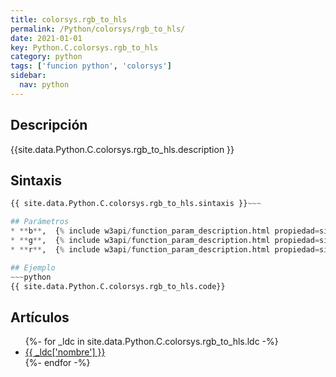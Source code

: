```yaml
---
title: colorsys.rgb_to_hls
permalink: /Python/colorsys/rgb_to_hls/
date: 2021-01-01
key: Python.C.colorsys.rgb_to_hls
category: python
tags: ['funcion python', 'colorsys']
sidebar: 
  nav: python
---
```


## Descripción
{{site.data.Python.C.colorsys.rgb_to_hls.description }}

## Sintaxis
~~~python
{{ site.data.Python.C.colorsys.rgb_to_hls.sintaxis }}~~~

## Parámetros
* **b**,  {% include w3api/function_param_description.html propiedad=site.data.Python.C.colorsys.rgb_to_hls valor="b" %}
* **g**,  {% include w3api/function_param_description.html propiedad=site.data.Python.C.colorsys.rgb_to_hls valor="g" %}
* **r**,  {% include w3api/function_param_description.html propiedad=site.data.Python.C.colorsys.rgb_to_hls valor="r" %}

## Ejemplo
~~~python
{{ site.data.Python.C.colorsys.rgb_to_hls.code}}
~~~

## Artículos
<ul>
{%- for _ldc in site.data.Python.C.colorsys.rgb_to_hls.ldc -%}
   <li>
       <a href="{{_ldc['url'] }}">{{ _ldc['nombre'] }}</a>
   </li>
{%- endfor -%}
</ul>
